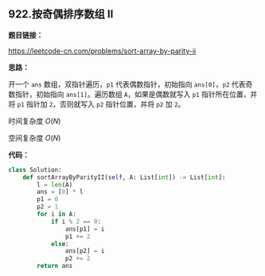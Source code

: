 ## 922.按奇偶排序数组 II

**题目链接：**

https://leetcode-cn.com/problems/sort-array-by-parity-ii

**思路：**

开一个 `ans` 数组，双指针遍历，`p1` 代表偶数指针，初始指向 `ans[0]`，`p2` 代表奇数指针，初始指向 `ans[1]`。遍历数组 `A`，如果是偶数就写入 `p1` 指针所在位置，并将 `p1` 指针加 `2`，否则就写入 `p2` 指针位置，并将 `p2` 加 `2`。

时间复杂度 $O(N)$

空间复杂度 $O(N)$


**代码：**
```python
class Solution:
    def sortArrayByParityII(self, A: List[int]) -> List[int]:
        l = len(A)
        ans = [0] * l
        p1 = 0
        p2 = 1
        for i in A:
            if i % 2 == 0:
                ans[p1] = i
                p1 += 2
            else:
                ans[p2] = i
                p2 += 2
        return ans
```


